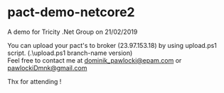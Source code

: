 # pact-demo-netcore2
A demo for Tricity .Net Group on 21/02/2019

You can upload your pact's to broker (23.97.153.18) by using upload.ps1 script. (.\upload.ps1 branch-name version)  
Feel free to contact me at dominik_pawlocki@epam.com or pawlockiDmnk@gmail.com

Thx for attending !
